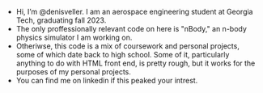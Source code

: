 - Hi, I’m @denisveller. I am an aerospace engineering student at Georgia Tech, graduating fall 2023. 
- The only proffessionally relevant code on here is "nBody," an n-body physics simulator I am working on.
- Otheriwse, this code is a mix of coursework and personal projects, some of which date back to high school. Some of it, particularly anything to do with HTML front end, is pretty rough, but it works for the purposes of my personal projects.
- You can find me on linkedin if this peaked your intrest.


